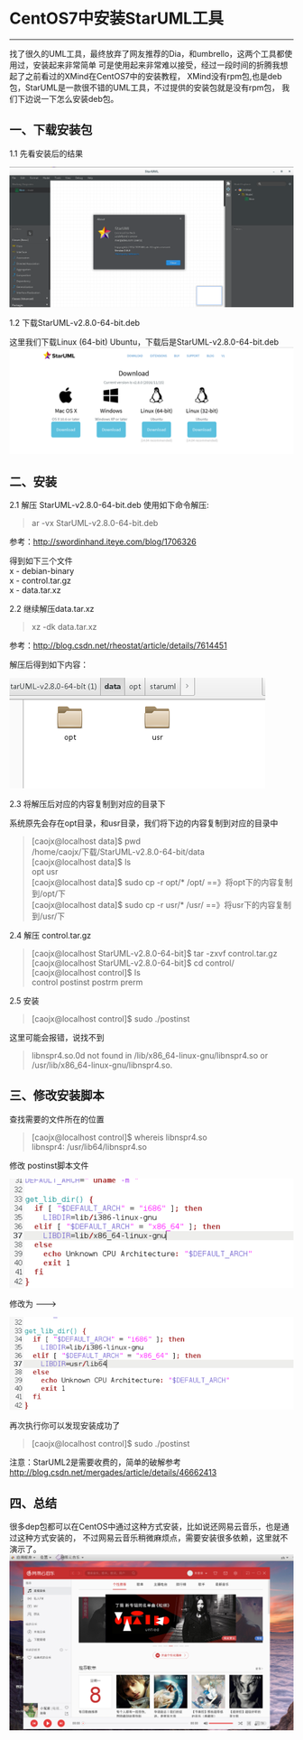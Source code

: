 
# CentOS7中安装StarUML工具
***

找了很久的UML工具，最终放弃了网友推荐的Dia，和umbrello，这两个工具都使用过，安装起来非常简单
可是使用起来非常难以接受，经过一段时间的折腾我想起了之前看过的XMind在CentOS7中的安装教程，
XMind没有rpm包,也是deb包，StarUML是一款很不错的UML工具，不过提供的安装包就是没有rpm包，
我们下边说一下怎么安装deb包。

## 一、下载安装包

1.1 先看安装后的结果

![](../images/linux/staruml/staruml-1.png)

1.2 下载StarUML-v2.8.0-64-bit.deb

这里我们下载Linux (64-bit) Ubuntu，下载后是StarUML-v2.8.0-64-bit.deb
![](../images/linux/staruml/staruml-2.png)

## 二、安装

2.1 解压 StarUML-v2.8.0-64-bit.deb
使用如下命令解压:

>ar -vx StarUML-v2.8.0-64-bit.deb

参考：http://swordinhand.iteye.com/blog/1706326  

得到如下三个文件  
x - debian-binary  
x - control.tar.gz  
x - data.tar.xz  

2.2 继续解压data.tar.xz
>xz -dk data.tar.xz

参考：http://blog.csdn.net/rheostat/article/details/7614451

解压后得到如下内容：

![](../images/linux/staruml/staruml-3.png)  

2.3 将解压后对应的内容复制到对应的目录下

系统原先会存在opt目录，和usr目录，我们将下边的内容复制到对应的目录中

>[caojx@localhost data]$ pwd    
/home/caojx/下载/StarUML-v2.8.0-64-bit/data    
[caojx@localhost data]$ ls    
opt  usr    
[caojx@localhost data]$ sudo cp -r opt/* /opt/  ==》将opt下的内容复制到/opt/下    
[caojx@localhost data]$ sudo cp -r usr/* /usr/   ==》将usr下的内容复制到/usr/下    


2.4 解压 control.tar.gz  
>[caojx@localhost StarUML-v2.8.0-64-bit]$ tar -zxvf control.tar.gz  
[caojx@localhost StarUML-v2.8.0-64-bit]$ cd control/  
[caojx@localhost control]$ ls  
control  postinst  postrm  prerm  

2.5 安装  
>[caojx@localhost control]$ sudo ./postinst  

这里可能会报错，说找不到
>libnspr4.so.0d not found in /lib/x86_64-linux-gnu/libnspr4.so or /usr/lib/x86_64-linux-gnu/libnspr4.so.  

## 三、修改安装脚本

查找需要的文件所在的位置
>[caojx@localhost control]$  whereis libnspr4.so  
libnspr4: /usr/lib64/libnspr4.so  

修改 postinst脚本文件

![](../images/linux/staruml/staruml-4.png)

修改为 --->

![](../images/linux/staruml/staruml-5.png)

再次执行你可以发现安装成功了
>[caojx@localhost control]$ sudo ./postinst


注意：StarUML2是需要收费的，简单的破解参考    
http://blog.csdn.net/mergades/article/details/46662413

## 四、总结
很多dep包都可以在CentOS中通过这种方式安装，比如说还网易云音乐，也是通过这种方式安装的，
不过网易云音乐稍微麻烦点，需要安装很多依赖，这里就不演示了。
![](../images/linux/staruml/netease-cloud-music.png)
